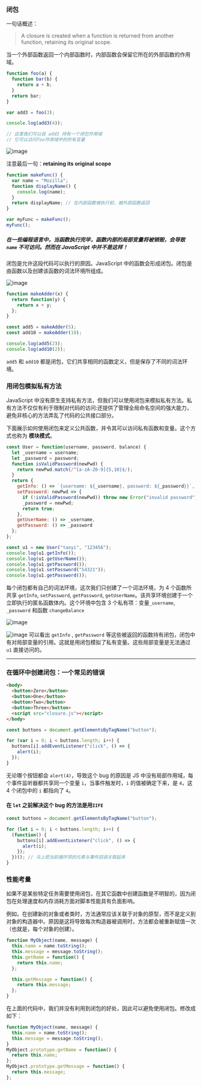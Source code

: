 ### 闭包

一句话概述：

> A closure is created when a function is returned from another function, retaining its original scope.

当一个外部函数返回一个内部函数时，内部函数会保留它所在的外部函数的作用域。

```js
function foo(a) {
  function bar(b) {
    return a + b;
  }
  return bar;
}

var add3 = foo(3);

console.log(add3(4));

// 这里我们可以说 add3 持有一个闭包作用域
// 它可以访问foo作用域中的所有变量
```

![image](./c1.png)

注意最后一句：**retaining its original scope**

```js
function makeFunc() {
  var name = "Mozilla";
  function displayName() {
    console.log(name);
  }
  return displayName; // 在内部函数被执行前，被外部函数返回
}

var myFunc = makeFunc();
myFunc();
```

##### 在一些编程语言中，当函数执行完毕，函数内部的局部变量将被销毁，会导致 `name` 不可访问。然而在 JavaScript 中并不是这样！

闭包是允许这段代码可以执行的原因。JavaScript 中的函数会形成闭包。闭包是由函数以及创建该函数的词法环境所组成。

![image](./closure.png)

```js
function makeAdder(x) {
  return function(y) {
    return x + y;
  };
}

const add5 = makeAdder(5);
const add10 = makeAdder(10);

console.log(add5(2));
console.log(add10(2));
```

`add5` 和 `add10` 都是闭包，它们共享相同的函数定义，但是保存了不同的词法环境。

### 用闭包模拟私有方法

JavaScript 中没有原生支持私有方法，但我们可以使用闭包来模拟私有方法。私有方法不仅仅有利于限制对代码的访问:还提供了管理全局命名空间的强大能力，避免非核心的方法弄乱了代码的公共接口部分。

下面展示如何使用闭包来定义公共函数，并令其可以访问私有函数和变量。这个方式也称为 **模块模式**。

```js
const User = function(username, password, balance) {
  let _username = username;
  let _password = password;
  function isValidPassword(newPwd) {
    return newPwd.match(/^[a-zA-Z0-9]{5,10}$/);
  }
  return {
    getInfo: () => `{username: ${_username}, password: ${_password}}`,
    setPassword: newPwd => {
      if (!isValidPassword(newPwd)) throw new Error("invalid password");
      _password = newPwd;
      return true;
    },
    getUserName: () => _username,
    getPassword: () => _password
  };
};

const u1 = new User("taoyi", "123456");
console.log(u1.getInfo());
console.log(u1.getUserName());
console.log(u1.getPassword());
console.log(u1.setPassword("54321"));
console.log(u1.getPassword());
```

每个闭包都有自己的词法环境，这次我们只创建了一个词法环境，为 4 个函数所共享 `getInfo`, `setPassword`, `getPassword`, `getUserName`。该共享环境创建于一个立即执行的匿名函数体内。这个环境中包含 3 个私有项：变量`_username`, `_password` 和函数 `changeBalance`

![image](./closure2.png)

![image](./closure3.png)
可以看出 `getInfo` , `getPassword` 等这些被返回的函数持有闭包，闭包中有对局部变量的引用。这就是用闭包模拟了私有变量。这些局部变量是无法通过 `u1` 直接访问的。

---

### 在循环中创建闭包：一个常见的错误

```html
<body>
  <button>Zero</button>
  <button>One</button>
  <button>Two</button>
  <button>Three</button>
  <script src="closure.js"></script>
</body>
```

```js
const buttons = document.getElementsByTagName("button");

for (var i = 0; i < buttons.length; i++) {
  buttons[i].addEventListener("click", () => {
    alert(i);
  });
}
```

无论哪个按钮都会 `alert(4)`，导致这个 bug 的原因是 JS 中没有局部作用域，每个事件监听器都共享同一个变量 `i`，当事件触发时，`i` 的值被确定下来，是 `4`，这 4 个闭包中的 `i` 都指向了 `4`。

#### 在 `let` 之前解决这个 bug 的方法是用`IIFE`

```js
const buttons = document.getElementsByTagName("button");

for (let i = 0; i < buttons.length; i++) {
  (function() {
    buttons[i].addEventListener("click", () => {
      alert(i);
    });
  })(); // 马上把当前循环项的元素与事件回调关联起来
}
```

### 性能考量

如果不是某些特定任务需要使用闭包，在其它函数中创建函数是不明智的，因为闭包在处理速度和内存消耗方面对脚本性能具有负面影响。

例如，在创建新的对象或者类时，方法通常应该关联于对象的原型，而不是定义到对象的构造器中。原因是这将导致每次构造器被调用时，方法都会被重新赋值一次（也就是，每个对象的创建）。

```js
function MyObject(name, message) {
  this.name = name.toString();
  this.message = message.toString();
  this.getName = function() {
    return this.name;
  };

  this.getMessage = function() {
    return this.message;
  };
}
```

在上面的代码中，我们并没有利用到闭包的好处，因此可以避免使用闭包。修改成如下：

```js
function MyObject(name, message) {
  this.name = name.toString();
  this.message = message.toString();
}
MyObject.prototype.getName = function() {
  return this.name;
};
MyObject.prototype.getMessage = function() {
  return this.message;
};
```
